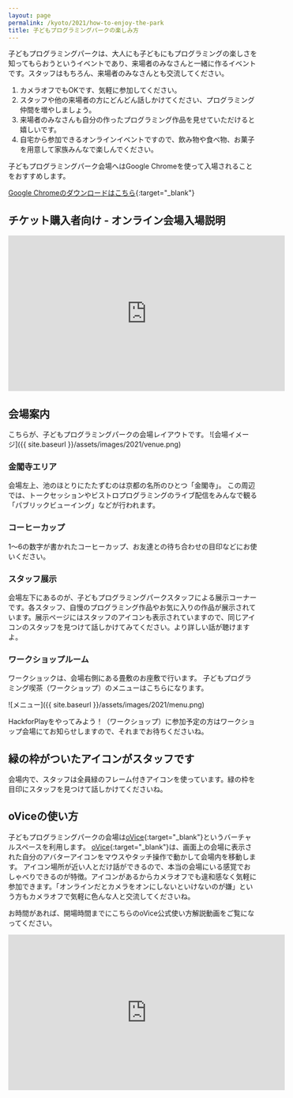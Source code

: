 ```yaml
---
layout: page
permalink: /kyoto/2021/how-to-enjoy-the-park
title: 子どもプログラミングパークの楽しみ方
---
```

子どもプログラミングパークは、大人にも子どもにもプログラミングの楽しさを知ってもらおうというイベントであり、来場者のみなさんと一緒に作るイベントです。スタッフはもちろん、来場者のみなさんとも交流してください。

1. カメラオフでもOKです、気軽に参加してください。
2. スタッフや他の来場者の方にどんどん話しかけてください、プログラミング仲間を増やしましょう。
3. 来場者のみなさんも自分の作ったプログラミング作品を見せていただけると嬉しいです。
4. 自宅から参加できるオンラインイベントですので、飲み物や食べ物、お菓子を用意して家族みんなで楽しんでください。

子どもプログラミングパーク会場へはGoogle Chromeを使って入場されることをおすすめします。

[Google Chromeのダウンロードはこちら](https://www.google.co.jp/chrome/){:target="_blank"}

## チケット購入者向け - オンライン会場入場説明

<iframe width="560" height="315" src="https://www.youtube.com/embed/k3OtGxLRMaI" title="YouTube video player" frameborder="0" allow="accelerometer; autoplay; clipboard-write; encrypted-media; gyroscope; picture-in-picture" allowfullscreen></iframe>

## 会場案内
こちらが、子どもプログラミングパークの会場レイアウトです。
![会場イメージ]({{ site.baseurl }}/assets/images/2021/venue.png)

### 金閣寺エリア
会場左上、池のほとりにたたずむのは京都の名所のひとつ「金閣寺」。
この周辺では、トークセッションやビストロプログラミングのライブ配信をみんなで観る「パブリックビューイング」などが行われます。

### コーヒーカップ
1〜6の数字が書かれたコーヒーカップ、お友達との待ち合わせの目印などにお使いください。

### スタッフ展示
会場左下にあるのが、子どもプログラミングパークスタッフによる展示コーナーです。各スタッフ、自慢のプログラミング作品やお気に入りの作品が展示されています。展示ページにはスタッフのアイコンも表示されていますので、同じアイコンのスタッフを見つけて話しかけてみてください。より詳しい話が聴けますよ。

### ワークショップルーム
ワークショックは、会場右側にある畳敷のお座敷で行います。
子どもプログラミング喫茶（ワークショップ）のメニューはこちらになります。

![メニュー]({{ site.baseurl }}/assets/images/2021/menu.png)

HackforPlayをやってみよう！（ワークショップ）に参加予定の方はワークショップ会場にてお知らせしますので、それまでお待ちくださいね。

## 緑の枠がついたアイコンがスタッフです
会場内で、スタッフは全員緑のフレーム付きアイコンを使っています。緑の枠を目印にスタッフを見つけて話しかけてくださいね。


## oViceの使い方
子どもプログラミングパークの会場は[oVice](https://ovice.in/ja/){:target="_blank"}というバーチャルスペースを利用します。
[oVice](https://ovice.in/ja/){:target="_blank"}は、画面上の会場に表示された自分のアバターアイコンをマウスやタッチ操作で動かして会場内を移動します。
アイコン場所が近い人とだけ話ができるので、本当の会場にいる感覚でおしゃべりできるのが特徴。アイコンがあるからカメラオフでも違和感なく気軽に参加できます。「オンラインだとカメラをオンにしないといけないのが嫌」という方もカメラオフで気軽に色んな人と交流してくださいね。

お時間があれば、開場時間までにこちらのoVice公式使い方解説動画をご覧になってください。

<iframe width="560" height="315" src="https://www.youtube.com/embed/w3hPpqRnz8w" title="YouTube video player" frameborder="0" allow="accelerometer; autoplay; clipboard-write; encrypted-media; gyroscope; picture-in-picture" allowfullscreen></iframe>

